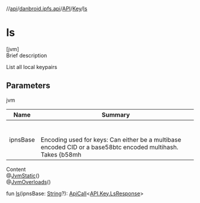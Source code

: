 //[api](../../../index.md)/[danbroid.ipfs.api](../../index.md)/[API](../index.md)/[Key](index.md)/[ls](ls.md)



# ls  
[jvm]  
Brief description  


List all local keypairs



## Parameters  
  
jvm  
  
|  Name|  Summary| 
|---|---|
| ipnsBase| <br><br>Encoding used for keys: Can either be a multibase encoded CID or a base58btc encoded multihash. Takes {b58mh|base36|k|base32|b...}. Default: base36. Required: no.<br><br>
  
  
Content  
@[JvmStatic](https://kotlinlang.org/api/latest/jvm/stdlib/kotlin.jvm/-jvm-static/index.html)()  
@[JvmOverloads](https://kotlinlang.org/api/latest/jvm/stdlib/kotlin.jvm/-jvm-overloads/index.html)()  
  
fun [ls](ls.md)(ipnsBase: [String](https://kotlinlang.org/api/latest/jvm/stdlib/kotlin/-string/index.html)?): [ApiCall](../../-api-call/index.md)<[API.Key.LsResponse](-ls-response/index.md)>  



